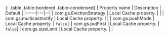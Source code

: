 

{: .table .table-bordered .table-condensed}
| Property name | Description | Default   |
|-----|---|--|
| com.gs.EvictionStrategy | Local Cache property. | |
| com.gs.multicastnotify | Local Cache property. | |
| com.gs.pushMode | Local Cache property. | `false` |
| com.gs.putFirst | Local Cache property. | `false`|
| com.gs.sizeLimit | Local Cache property. | |



